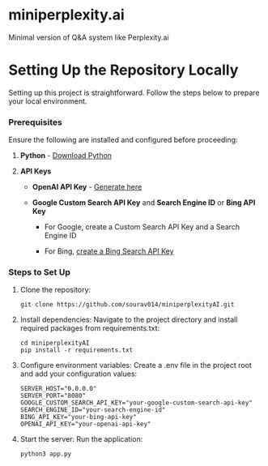 # miniperplexity.ai
Minimal version of Q&amp;A system like Perplexity.ai

Setting Up the Repository Locally
=================================
Setting up this project is straightforward. Follow the steps below to prepare your local environment.
### Prerequisites
Ensure the following are installed and configured before proceeding:
1.  **Python** - [Download Python](https://www.python.org/downloads/)
    
2.  **API Keys**
    
    *   **OpenAI API Key** - [Generate here](https://platform.openai.com/account/api-keys)
        
    *   **Google Custom Search API Key** and **Search Engine ID** or **Bing API Key**
        
        *   For Google, create a Custom Search API Key and a Search Engine ID
            
        *   For Bing, [create a Bing Search API Key](https://www.microsoft.com/en-us/bing/apis/bing-search-api-v7)
            
### Steps to Set Up
1.  Clone the repository:
    ```
    git clone https://github.com/sourav014/miniperplexityAI.git
    ```
    
2.  Install dependencies: Navigate to the project directory and install required packages from requirements.txt:
    ```
    cd miniperplexityAI
    pip install -r requirements.txt
    ```
    
3.  Configure environment variables: Create a .env file in the project root and add your configuration values:
    ```
    SERVER_HOST="0.0.0.0"
    SERVER_PORT="8080"
    GOOGLE_CUSTOM_SEARCH_API_KEY="your-google-custom-search-api-key"
    SEARCH_ENGINE_ID="your-search-engine-id"
    BING_API_KEY="your-bing-api-key"
    OPENAI_API_KEY="your-openai-api-key"
    ```
    
4.  Start the server: Run the application:
    ```
    python3 app.py
    ```
